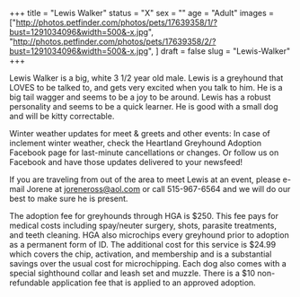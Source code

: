 +++
title = "Lewis Walker"
status = "X"
sex = ""
age = "Adult"
images = ["http://photos.petfinder.com/photos/pets/17639358/1/?bust=1291034096&width=500&-x.jpg",
"http://photos.petfinder.com/photos/pets/17639358/2/?bust=1291034096&width=500&-x.jpg",
]
draft = false
slug = "Lewis-Walker"
+++

Lewis Walker is a big, white 3 1/2 year old male. Lewis is a greyhound that LOVES to be talked to, and gets very excited when you talk to him. He is a big tail wagger and seems to be a joy to be around. Lewis has a robust personality and seems to be a quick learner. He is good with a small dog and will be kitty correctable.


Winter weather updates for meet & greets and other events: In case of inclement winter weather, check the Heartland Greyhound Adoption Facebook page for last-minute cancellations or changes. Or follow us on Facebook and have those updates delivered to your newsfeed!


If you are traveling from out of the area to meet Lewis at an event, please e-mail Jorene at joreneross@aol.com or call 515-967-6564 and we will do our best to make sure he is present.

The adoption fee for greyhounds through HGA is $250. This fee pays for medical costs including spay/neuter surgery, shots, parasite treatments, and teeth cleaning. HGA also microchips every greyhound prior to adoption as a permanent form of ID. The additional cost for this service is $24.99 which covers the chip, activation, and membership and is a substantial savings over the usual cost for microchipping. Each dog also comes with a special sighthound collar and leash set and muzzle. There is a $10 non-refundable application fee that is applied to an approved adoption.


